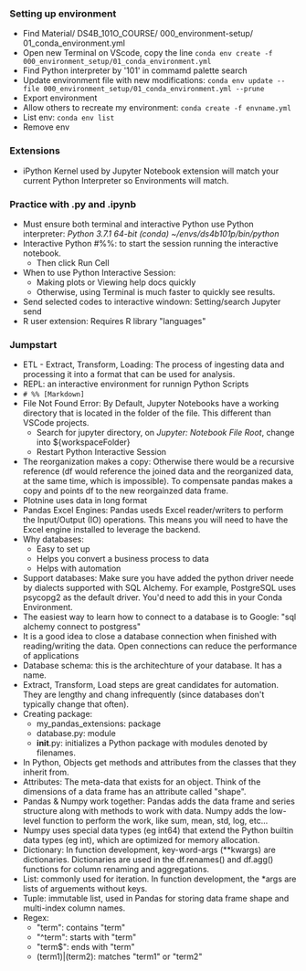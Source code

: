 ### Setting up environment
- Find Material/ DS4B_101O_COURSE/ 000_environment-setup/ 01_conda_environment.yml
- Open new Terminal on VScode, copy the line `conda env create -f 000_environment_setup/01_conda_environment.yml`
- Find Python interpreter by '101' in commamd palette search
- Update environment file with new modifications: `conda env update --file 000_environment_setup/01_conda_environment.yml --prune`
- Export environment
- Allow others to recreate my environment: `conda create -f envname.yml`
- List env: `conda env list`
- Remove env
### Extensions
- iPython Kernel used by Jupyter Notebook extension will match your current Python Interpreter so Environments will match. 
### Practice with .py and .ipynb
- Must ensure both terminal and interactive Python use Python interpreter: *Python 3.7.1 64-bit (conda)  ~/envs/ds4b101p/bin/python*
- Interactive Python #%%: to start the session running the interactive notebook.
    - Then click Run Cell 
- When to use Python Interactive Session:
    - Making plots or Viewing help docs quickly
    - Otherwise, using Terminal is much faster to quickly see results.
- Send selected codes to interactive windown: Setting/search Jupyter send
- R user extension: Requires R library "languages"
### Jumpstart
- ETL - Extract, Transform, Loading: The process of ingesting data and processing it into a format that can be used for analysis.
- REPL: an interactive environment for runnign Python Scripts
- `# %% [Markdown]`
- File Not Found Error: By Default, Jupyter Notebooks have a working directory that is located in the folder of the file. This different than VSCode projects.
  - Search for jupyter directory, on *Jupyter: Notebook File Root*, change into ${workspaceFolder}
  - Restart Python Interactive Session
- The reorganization makes a copy: Otherwise there would be a recursive reference (df would reference the joined data and the reorganized data, at the same time, which is impossible). To compensate pandas makes a copy and points df to the new reorgainzed data frame.
- Plotnine uses data in long format
- Pandas Excel Engines: Pandas useds Excel reader/writers to perform the Input/Output (IO) operations. This means you will need to have the Excel engine installed to leverage the backend. 
- Why databases:
  - Easy to set up
  - Helps you convert a business process to data
  - Helps with automation
- Support databases: Make sure you have added the python driver neede by dialects supported with SQL Alchemy. For example, PostgreSQL uses psycopg2 as the default driver. You'd need to add this in your Conda Environment.
- The easiest way to learn how to connect to a database is to Google: "sql alchemy connect to postgress"
- It is a good idea to close a database connection when finished with reading/writing the data. Open connections can reduce the performance of applications
- Database schema: this is the architechture of your database. It has a name.
- Extract, Transform, Load steps are great candidates for automation. They are lengthy and chang infrequently (since databases don't typically change that often).
- Creating package:
  - my_pandas_extensions: package
  - database.py: module
  - __init__.py: initializes a Python package with modules denoted by filenames.
- In Python, Objects get methods and attributes from the classes that they inherit from.
- Attributes: The meta-data that exists for an object. Think of the dimensions of a data frame has an attribute called "shape".
- Pandas & Numpy work together: Pandas adds the data frame and series structure along with methods to work with data. Numpy adds the low-level function to perform the work, like sum, mean, std, log, etc...
- Numpy uses special data types (eg int64) that extend the Python builtin data types (eg int), which are optimized for memory allocation.
- Dictionary: In function development, key-word-args (**kwargs) are dictionaries. Dictionaries are used in the df.renames() and df.agg() functions for column renaming and aggregations. 
- List: commonly used for iteration. In function development, the *args are lists of arguements without keys. 
- Tuple: immutable list, used in Pandas for storing data frame shape and multi-index column names.
- Regex:
  - "term": contains "term"
  - "^term": starts with "term"
  - "term$": ends with "term"
  - (term1)|(term2): matches "term1" or "term2"


